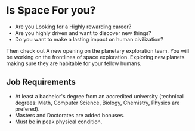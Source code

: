 # Is Space For you?

- Are you Looking for a Highly rewarding career?
- Are you highly driven and want to discover new things?
- Do you want to make a lasting impact on human civilization?


Then check out A new opening on the planetary exploration team. You will be working on the frontlines of space exploration. Exploring new planets making sure they are habitable for your fellow humans. 

## Job Requirements

- At least a bachelor's degree from an accredited university (technical degrees: Math, Computer Science, Biology, Chemistry, Physics  are prefered).
- Masters and Doctorates are added bonuses.
- Must be in peak physical condition.

